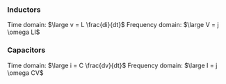 



### Inductors

Time domain:
$\large v = L \frac{di}{dt}$
Frequency domain:
$\large V = j \omega LI$

### Capacitors

Time domain:
$\large i = C \frac{dv}{dt}$
Frequency domain:
$\large I = j \omega CV$ 